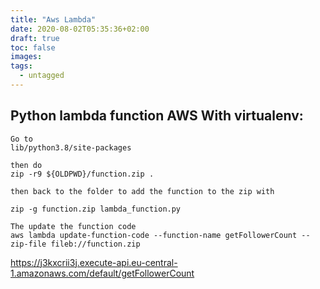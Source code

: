 ```yaml
---
title: "Aws Lambda"
date: 2020-08-02T05:35:36+02:00
draft: true
toc: false
images:
tags:
  - untagged
---
```


## Python lambda function AWS With virtualenv:

```
Go to 
lib/python3.8/site-packages
```

```
then do 
zip -r9 ${OLDPWD}/function.zip .
```

```
then back to the folder to add the function to the zip with 
```

```
zip -g function.zip lambda_function.py
```

```
The update the function code
aws lambda update-function-code --function-name getFollowerCount --zip-file fileb://function.zip
```

https://j3kxcrii3j.execute-api.eu-central-1.amazonaws.com/default/getFollowerCount
